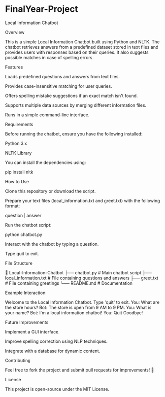 # FinalYear-Project
Local Information Chatbot

Overview

This is a simple Local Information Chatbot built using Python and NLTK. The chatbot retrieves answers from a predefined dataset stored in text files and provides users with responses based on their queries. It also suggests possible matches in case of spelling errors.

Features

Loads predefined questions and answers from text files.

Provides case-insensitive matching for user queries.

Offers spelling mistake suggestions if an exact match isn't found.

Supports multiple data sources by merging different information files.

Runs in a simple command-line interface.

Requirements

Before running the chatbot, ensure you have the following installed:

Python 3.x

NLTK Library

You can install the dependencies using:

pip install nltk

How to Use

Clone this repository or download the script.

Prepare your text files (local_information.txt and greet.txt) with the following format:

question | answer

Run the chatbot script:

python chatbot.py

Interact with the chatbot by typing a question.

Type quit to exit.

File Structure

📂 Local-Information-Chatbot
├── chatbot.py  # Main chatbot script
├── local_information.txt  # File containing questions and answers
├── greet.txt  # File containing greetings
└── README.md  # Documentation

Example Interaction

Welcome to the Local Information Chatbot. Type 'quit' to exit.
You: What are the store hours?
Bot: The store is open from 9 AM to 9 PM.
You: What is your name?
Bot: I'm a local information chatbot!
You: Quit
Goodbye!

Future Improvements

Implement a GUI interface.

Improve spelling correction using NLP techniques.

Integrate with a database for dynamic content.

Contributing

Feel free to fork the project and submit pull requests for improvements! 🚀

License

This project is open-source under the MIT License.

